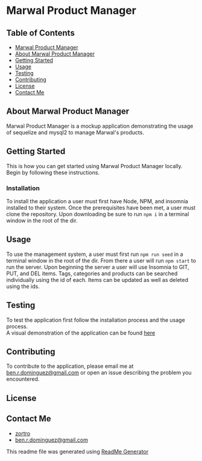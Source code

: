 <!-- proj name -->
<a name="title"></a>
# Marwal Product Manager

<!-- project shields -->


<!-- toc -->
<a name="table-of-contents"></a>
## Table of Contents

- [Marwal Product Manager](#title)
- [About Marwal Product Manager](#about-proj)
- [Getting Started](#getting-started)
- [Usage](#Usage)
- [Testing](#testing)
- [Contributing](#contributing)
- [License](#license)
- [Contact Me](#contact-me)

<!-- about project -->
<a name="about-proj"></a>
## About Marwal Product Manager

Marwal Product Manager is a mockup application demonstrating the usage of sequelize and mysql2 to manage Marwal's products.

<!-- Getting Started -->
<a name="getting-started"></a>
## Getting Started
This is how you can get started using Marwal Product Manager locally. Begin by following these instructions.
### Installation

To install the application a user must first have Node, NPM, and insomnia installed to their system. Once the prerequisites have been met, a user must clone the repository. Upon downloading be sure to run `npm i` in a terminal window in the root of the dir.

<!-- Usage -->
<a name="Usage"></a>
## Usage

To use the management system, a user must first run `npm run seed` in a terminal window in the root of the dir. From there a user will run `npm start` to run the server. Upon beginning the server a user will use Insomnia to GIT, PUT, and DEL items. Tags, categories and products can be searched individually using the id of each. Items can be updated as well as deleted using the ids.

<!-- Testing -->
<a name="testing"></a>
## Testing

To test the application first follow the installation process and the usage process.
<br>
A visual demonstration of the application can be found [here](https://drive.google.com/file/d/12AbkBfK2JHiVsXBje_iw5Tgwfs-ZOrD4/view?usp=sharing)

<!-- Contributing -->
<a name="Contributing"></a>
## Contributing

To contribute to the application, please email me at ben.r.dominguez@gmail.com or open an issue describing the problem you encountered.

<!-- License -->
<a name="License"></a>

## License



<!-- Contact Me -->
<a name="contact-me"></a>
## Contact Me
- [zortro](https://github.com/zortro)
- ben.r.dominguez@gmail.com

This readme file was generated using [ReadMe Generator](https://github.com/zortro/readme-generator/)